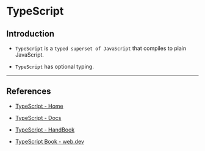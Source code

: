 # TypeScript

## Introduction

* `TypeScript` is a `typed superset of JavaScript` that compiles to plain JavaScript.

* `TypeScript` has optional typing.

---

## References

* [TypeScript - Home](https://www.typescriptlang.org/)

* [TypeScript - Docs](https://www.typescriptlang.org/docs/home.html)

* [TypeScript - HandBook](https://www.typescriptlang.org/docs/handbook/basic-types.html)

* [TypeScript Book - web.dev](https://github.com/basarat/typescript-book)
